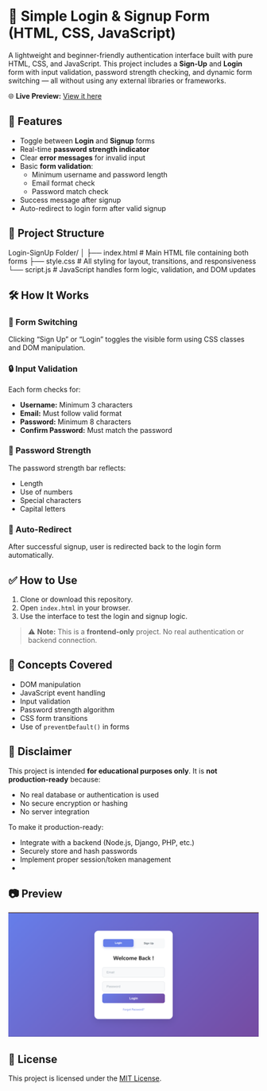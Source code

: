 # 🔐 Simple Login & Signup Form (HTML, CSS, JavaScript)

A lightweight and beginner-friendly authentication interface built with pure HTML, CSS, and JavaScript. This project includes a **Sign-Up** and **Login** form with input validation, password strength checking, and dynamic form switching — all without using any external libraries or frameworks.

🌐 **Live Preview:** [View it here](https://your-username.github.io/your-repo-name)

## 🚀 Features

- Toggle between **Login** and **Signup** forms
- Real-time **password strength indicator**
- Clear **error messages** for invalid input
- Basic **form validation**:
  - Minimum username and password length
  - Email format check
  - Password match check
- Success message after signup
- Auto-redirect to login form after valid signup


## 📁 Project Structure

Login-SignUp Folder/
│
├── index.html # Main HTML file containing both forms
├── style.css # All styling for layout, transitions, and responsiveness
└── script.js # JavaScript handles form logic, validation, and DOM updates


## 🛠️ How It Works

### 🔁 Form Switching  
Clicking “Sign Up” or “Login” toggles the visible form using CSS classes and DOM manipulation.

### 🔒 Input Validation  
Each form checks for:
- **Username:** Minimum 3 characters  
- **Email:** Must follow valid format  
- **Password:** Minimum 8 characters  
- **Confirm Password:** Must match the password

### 📶 Password Strength  
The password strength bar reflects:
- Length  
- Use of numbers  
- Special characters  
- Capital letters  

### 🔁 Auto-Redirect  
After successful signup, user is redirected back to the login form automatically.


## ✅ How to Use

1. Clone or download this repository.
2. Open `index.html` in your browser.
3. Use the interface to test the login and signup logic.

> ⚠️ **Note:** This is a **frontend-only** project. No real authentication or backend connection.


## 🧠 Concepts Covered

- DOM manipulation
- JavaScript event handling
- Input validation
- Password strength algorithm
- CSS form transitions
- Use of `preventDefault()` in forms


## 📌 Disclaimer

This project is intended **for educational purposes only**. It is **not production-ready** because:
- No real database or authentication is used
- No secure encryption or hashing
- No server integration

To make it production-ready:
- Integrate with a backend (Node.js, Django, PHP, etc.)
- Securely store and hash passwords
- Implement proper session/token management
- 

## 📷 Preview

![Form Preview](https://github.com/123Heroni/Login-SignUp-Page/blob/main/Screenshot%202025-07-21%20122306.png)


## 📄 License

This project is licensed under the [MIT License](LICENSE).

